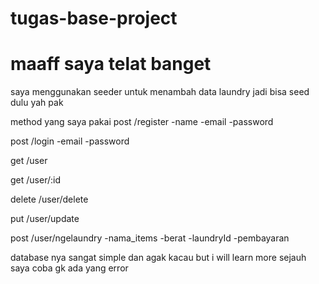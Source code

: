 # tugas-base-project

# maaff saya telat banget
saya menggunakan seeder untuk menambah data laundry
jadi bisa seed dulu yah pak

method yang saya pakai
post /register
-name
-email
-password

post /login
-email
-password

get /user

get /user/:id

delete /user/delete

put /user/update

post /user/ngelaundry
-nama_items
-berat
-laundryId
-pembayaran

database nya sangat simple dan agak kacau but i will learn more
sejauh saya coba gk ada yang error
